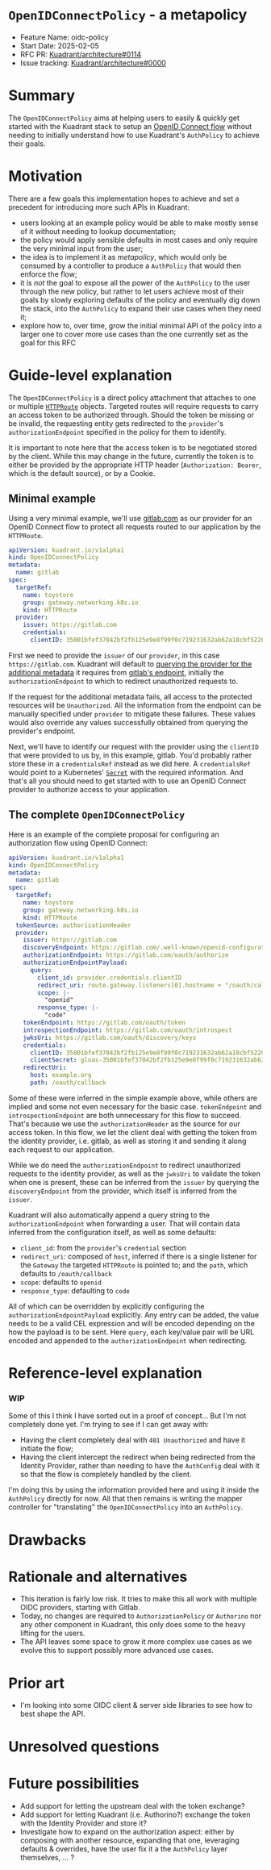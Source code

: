 # `OpenIDConnectPolicy` - a metapolicy

- Feature Name: oidc-policy
- Start Date: 2025-02-05
- RFC PR: [Kuadrant/architecture#0114](https://github.com/Kuadrant/architecture/pull/114)
- Issue tracking: [Kuadrant/architecture#0000](https://github.com/Kuadrant/architecture/issues/0000)

# Summary
[summary]: #summary

The `OpenIDConnectPolicy` aims at helping users to easily & quickly get started with the Kuadrant stack to setup an
[OpenID Connect flow](https://openid.net/developers/how-connect-works/) without needing to initially understand how to
use Kuadrant's `AuthPolicy` to achieve their goals. 

# Motivation
[motivation]: #motivation

There are a few goals this implementation hopes to achieve and set a precedent for introducing more such APIs in
Kuadrant:

 - users looking at an example policy would be able to make mostly sense of it without needing to lookup documentation;
 - the policy would apply sensible defaults in most cases and only require the very minimal input from the user;
 - the idea is to implement it as _metapolicy_, which would only be consumed by a controller to produce a `AuthPolicy`
   that would then enforce the flow;
 - it is _not_ the goal to expose all the power of the `AuthPolicy` to the user through the new policy, but rather to let
   users achieve most of their goals by slowly exploring defaults of the policy and eventually dig down the stack, into
   the `AuthPolicy` to expand their use cases when they need it;
 - explore how to, over time, grow the initial minimal API of the policy into a larger one to cover more use cases than
   the one currently set as the goal for this RFC

# Guide-level explanation
[guide-level-explanation]: #guide-level-explanation

The `OpenIDConnectPolicy` is a direct policy attachment that attaches to one or multiple
[`HTTPRoute`](https://gateway-api.sigs.k8s.io/api-types/httproute/) objects. Targeted routes will require requests to
carry an access token to be authorized through. Should the token be missing or be invalid, the requesting entity gets
redirected to the `provider`'s `authorizationEndpoint` specified in the policy for them to identify.

It is important to note here that the access token is to be negotiated stored by the client. While this may change in
the future, currently the token is to either be provided by the appropriate HTTP header (`Authorization: Bearer`, which 
is the default source), or by a Cookie.

## Minimal example

Using a very minimal example, we'll use
[gitlab.com](https://docs.gitlab.com/ee/integration/openid_connect_provider.html) as our provider for an OpenID Connect
flow to protect all requests routed to our application by the `HTTPRoute`.

```yaml
apiVersion: kuadrant.io/v1alpha1
kind: OpenIDConnectPolicy
metadata:
  name: gitlab
spec:
  targetRef:
    name: toystore
    group: gateway.networking.k8s.io
    kind: HTTPRoute
  provider:
    issuer: https://gitlab.com
    credentials:
      clientID: 35001bfef37042bf2fb125e9e8f99f0c719231632ab62a18cbf5220c3d1f8f10
```

First we need to provide the `issuer` of our `provider`, in this case `https://gitlab.com`. Kuadrant will default 
to [querying the provider for the additional metadata](https://datatracker.ietf.org/doc/html/rfc8414) it requires
from [gitlab's endpoint](https://gitlab.com/.well-known/openid-configuration), initially the `authorizationEndpoint` to which 
to redirect unauthorized requests to.

If the request for the additional metadata fails, all access to the protected resources will be `Unauthorized`. All the
information from the endpoint can be manually specified under `provider` to mitigate these failures. These values would
also override any values successfully obtained from querying the provider's endpoint.

Next, we'll have to identify our request with the provider using the `clientID` that were
provided to us by, in this example, gitlab. You'd probably rather store these in a `credentialsRef` instead as we did
here. A `credentialsRef` would point to a Kubernetes'
[`Secret`](https://kubernetes.io/docs/concepts/configuration/secret/) with the required information. And that's all you
should need to get started with to use an OpenID Connect provider to authorize access to your application. 

## The complete `OpenIDConnectPolicy`

Here is an example of the complete proposal for configuring an authorization flow using OpenID Connect:

```yaml
apiVersion: kuadrant.io/v1alpha1
kind: OpenIDConnectPolicy
metadata:
  name: gitlab
spec:
  targetRef:
    name: toystore
    group: gateway.networking.k8s.io
    kind: HTTPRoute
  tokenSource: authorizationHeader
  provider:
    issuer: https://gitlab.com
    discoveryEndpoint: https://gitlab.com/.well-known/openid-configuration
    authorizationEndpoint: https://gitlab.com/oauth/authorize
    authorizationEndpointPayload:
      query:
        client_id: provider.credentials.clientID
        redirect_uri: route.gateway.listeners[0].hostname + "/oauth/callback"
        scope: |- 
          "openid"
        response_type: |-
          "code"
    tokenEndpoint: https://gitlab.com/oauth/token
    introspectionEndpoint: https://gitlab.com/oauth/introspect
    jwksUri: https://gitlab.com/oauth/discovery/keys
    credentials:
      clientID: 35001bfef37042bf2fb125e9e8f99f0c719231632ab62a18cbf5220c3d1f8f10
      clientSecret: gloas-35001bfef37042bf2fb125e9e8f99f0c719231632ab62a18cbf5220c3d1f8f10
    redirectUri: 
      host: example.org
      path: /oauth/callback
```

Some of these were inferred in the simple example above, while others are implied and some not even necessary for the
basic case. `tokenEndpoint` and `introspectionEndpoint` are both unnecessary for this flow to succeed. That's because we
use the `authorizationHeader` as the source for our access token. In this flow, we let the client deal with getting the
token from the identity provider, i.e. gitlab, as well as storing it and sending it along each request to our
application.

While we do need the `authorizationEndpoint` to redirect unauthorized requests to the identity provider, as well as the
`jwksUri` to validate the token when one is present, these can be inferred from the `issuer` by querying the
`discoveryEndpoint` from the provider, which itself is inferred from the `issuer`.

Kuadrant will also automatically append a query string to the `authorizationEndpoint` when forwarding a user. That will
contain data inferred from the configuration itself, as well as some defaults:

 - `client_id`: from the `provider`'s `credential` section
 - `redirect_uri`: composed of `host`, inferred if there is a single listener for the `Gateway` the targeted `HTTPRoute`
   is pointed to; and the `path`, which defaults to `/oauth/callback`
 - `scope`: defaults to `openid`
 - `response_type`: defaulting to `code`

 All of which can be overridden by explicitly configuring the `authorizationEndpointPayload` explicitly. Any entry can
 be added, the value needs to be a valid CEL expression and will be encoded depending on the how the payload is to be
 sent. Here `query`, each key/value pair will be URL encoded and appended to the `authorizationEndpoint` when
 redirecting. 

# Reference-level explanation
[reference-level-explanation]: #reference-level-explanation

### WIP 

Some of this I think I have sorted out in a proof of concept... But I'm not completely done yet.
I'm trying to see if I can get away with: 
 - Having the client completely deal with `401 Unauthorized` and have it initiate the flow;
 - Having the client intercept the redirect when being redirected from the Identity Provider, rather than needing to
   have the `AuthConfig` deal with it so that the flow is completely handled by the client.

I'm doing this by using the information provided here and using it inside the `AuthPolicy` directly for now. All that
then remains is writing the mapper controller for "translating" the `OpenIDConnectPolicy` into an `AuthPolicy`.

# Drawbacks
[drawbacks]: #drawbacks


# Rationale and alternatives
[rationale-and-alternatives]: #rationale-and-alternatives

 - This iteration is fairly low risk. It tries to make this all work with multiple OIDC providers, starting with Gitlab.
 - Today, no changes are required to `AuthorizationPolicy` or `Authorino` nor any other component in Kuadrant, this only 
   does some to the heavy lifting for the users. 
 - The API leaves some space to grow it more complex use cases as we evolve this to support possibly more advanced
   use cases.

# Prior art
[prior-art]: #prior-art

 - I'm looking into some OIDC client & server side libraries to see how to best shape the API.

# Unresolved questions
[unresolved-questions]: #unresolved-questions


# Future possibilities
[future-possibilities]: #future-possibilities

 - Add support for letting the upstream deal with the token exchange?
 - Add support for letting Kuadrant (i.e. Authorino?) exchange the token with the Identity Provider and store it?
 - Investigate how to expand on the authorization aspect: either by composing with another resource, expanding that one,
   leveraging defaults & overrides, have the user fix it a the `AuthPolicy` layer themselves, ... ?

